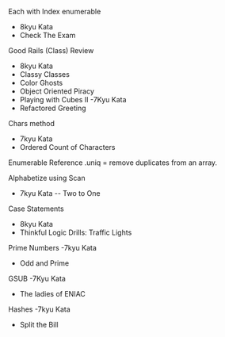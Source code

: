 Each with Index enumerable 
 - 8kyu Kata
 - Check The Exam
 
Good Rails (Class) Review
- 8kyu Kata
- Classy Classes 
- Color Ghosts
- Object Oriented Piracy
- Playing with Cubes II
-7Kyu Kata
- Refactored Greeting


Chars method
- 7kyu Kata
- Ordered Count of Characters



Enumerable Reference
.uniq = remove duplicates from an array. 

Alphabetize using Scan
- 7kyu Kata
-- Two to One


Case Statements
- 8kyu Kata
- Thinkful Logic Drills: Traffic Lights

Prime Numbers
-7kyu Kata
- Odd and Prime

GSUB 
-7Kyu Kata
- The ladies of ENIAC

Hashes
-7kyu Kata
- Split the Bill


